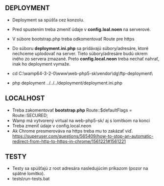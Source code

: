 
DEPLOYMENT
-----------------------------------
- Deployment sa spúšťa cez konzolu.
- Pred spustením treba zmeniť údaje v **config.loal.noen** na serverové.
- V súbore bootstrap.php treba odkomentovať Route pre https
- Do súboru **deployment.ini.php** sa pridávajú súbory/adresáre, ktoré nechceme uplodovať na server.
		Tieto súbory/adresáre budú okrem iného zo servera zmazané.
		Preto **config.local.neon** treba nechať nahrať, inak ho deployment vymaže.


- cd C:\wamp64-3-2-0\www\web-php5-sk\vendor\dg\ftp-deployment\
- php deployment ../../../deployment/deployment.ini.php

LOCALHOST
-----------------------------------
- Treba zakomentovať **bootstrap.php** Route::$defaultFlags = Route::SECURED;
- Wamp má vytvorený virtual na web-php5-sk/ aj s lomítkom na konci
- Treba zmeniť údaje v config.local.neon
- Ak Chrome presmerováva na https treba mu to zakázať 
	viď. https://superuser.com/questions/565409/how-to-stop-an-automatic-redirect-from-http-to-https-in-chrome/1561221#1561221

TESTY
-----------------------------------
- Testy sa spúšťajú z root adresára nasledujúcim príkazom (pozor na spätné lomítko).
- tests\run-tests.bat
